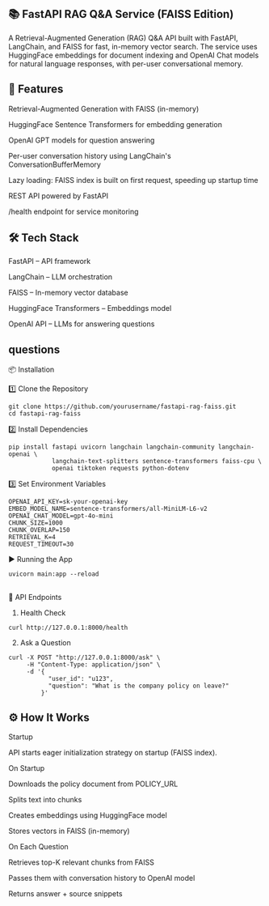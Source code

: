 ## 📚 FastAPI RAG Q&A Service (FAISS Edition)

A Retrieval-Augmented Generation (RAG) Q&A API built with FastAPI, LangChain, and FAISS for fast, in-memory vector search.
The service uses HuggingFace embeddings for document indexing and OpenAI Chat models for natural language responses, with per-user conversational memory.

## 🚀 Features

Retrieval-Augmented Generation with FAISS (in-memory)

HuggingFace Sentence Transformers for embedding generation

OpenAI GPT models for question answering

Per-user conversation history using LangChain's ConversationBufferMemory

Lazy loading: FAISS index is built on first request, speeding up startup time

REST API powered by FastAPI

/health endpoint for service monitoring

## 🛠️ Tech Stack

FastAPI – API framework

LangChain – LLM orchestration

FAISS – In-memory vector database

HuggingFace Transformers – Embeddings model

OpenAI API – LLMs for answering questions

## questions

📦 Installation

1️⃣ Clone the Repository

```
git clone https://github.com/yourusername/fastapi-rag-faiss.git
cd fastapi-rag-faiss

```

2️⃣ Install Dependencies

```
pip install fastapi uvicorn langchain langchain-community langchain-openai \
            langchain-text-splitters sentence-transformers faiss-cpu \
            openai tiktoken requests python-dotenv

```

3️⃣ Set Environment Variables

```
OPENAI_API_KEY=sk-your-openai-key
EMBED_MODEL_NAME=sentence-transformers/all-MiniLM-L6-v2
OPENAI_CHAT_MODEL=gpt-4o-mini
CHUNK_SIZE=1000
CHUNK_OVERLAP=150
RETRIEVAL_K=4
REQUEST_TIMEOUT=30
```

▶️ Running the App

```
uvicorn main:app --reload

```

## 
📡 API Endpoints
1. Health Check
```
curl http://127.0.0.1:8000/health

```
2. Ask a Question
```
curl -X POST "http://127.0.0.1:8000/ask" \
     -H "Content-Type: application/json" \
     -d '{
           "user_id": "u123",
           "question": "What is the company policy on leave?"
         }'

```
## ⚙️ How It Works

Startup

API starts eager initialization strategy on startup (FAISS index).

On Startup

Downloads the policy document from POLICY_URL

Splits text into chunks

Creates embeddings using HuggingFace model

Stores vectors in FAISS (in-memory)

On Each Question

Retrieves top-K relevant chunks from FAISS

Passes them with conversation history to OpenAI model

Returns answer + source snippets